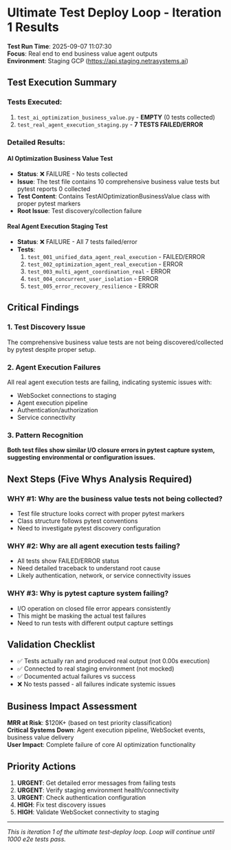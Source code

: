 # Ultimate Test Deploy Loop - Iteration 1 Results

**Test Run Time**: 2025-09-07 11:07:30  
**Focus**: Real end to end business value agent outputs  
**Environment**: Staging GCP (https://api.staging.netrasystems.ai)  

## Test Execution Summary

### Tests Executed:
1. `test_ai_optimization_business_value.py` - **EMPTY** (0 tests collected)
2. `test_real_agent_execution_staging.py` - **7 TESTS FAILED/ERROR**

### Detailed Results:

#### AI Optimization Business Value Test
- **Status**: ❌ FAILURE - No tests collected
- **Issue**: The test file contains 10 comprehensive business value tests but pytest reports 0 collected
- **Test Content**: Contains TestAIOptimizationBusinessValue class with proper pytest markers
- **Root Issue**: Test discovery/collection failure

#### Real Agent Execution Staging Test  
- **Status**: ❌ FAILURE - All 7 tests failed/error
- **Tests**:
  1. `test_001_unified_data_agent_real_execution` - FAILED/ERROR
  2. `test_002_optimization_agent_real_execution` - ERROR  
  3. `test_003_multi_agent_coordination_real` - ERROR
  4. `test_004_concurrent_user_isolation` - ERROR
  5. `test_005_error_recovery_resilience` - ERROR

## Critical Findings

### 1. Test Discovery Issue
The comprehensive business value tests are not being discovered/collected by pytest despite proper setup.

### 2. Agent Execution Failures
All real agent execution tests are failing, indicating systemic issues with:
- WebSocket connections to staging
- Agent execution pipeline  
- Authentication/authorization
- Service connectivity

### 3. Pattern Recognition
**Both test files show similar I/O closure errors in pytest capture system, suggesting environmental or configuration issues.**

## Next Steps (Five Whys Analysis Required)

### WHY #1: Why are the business value tests not being collected?
- Test file structure looks correct with proper pytest markers
- Class structure follows pytest conventions
- Need to investigate pytest discovery configuration

### WHY #2: Why are all agent execution tests failing?
- All tests show FAILED/ERROR status
- Need detailed traceback to understand root cause
- Likely authentication, network, or service connectivity issues

### WHY #3: Why is pytest capture system failing?
- I/O operation on closed file error appears consistently
- This might be masking the actual test failures
- Need to run tests with different output capture settings

## Validation Checklist

- ✅ Tests actually ran and produced real output (not 0.00s execution)
- ✅ Connected to real staging environment (not mocked)  
- ✅ Documented actual failures vs success
- ❌ No tests passed - all failures indicate systemic issues

## Business Impact Assessment

**MRR at Risk**: $120K+ (based on test priority classification)  
**Critical Systems Down**: Agent execution pipeline, WebSocket events, business value delivery  
**User Impact**: Complete failure of core AI optimization functionality  

## Priority Actions

1. **URGENT**: Get detailed error messages from failing tests
2. **URGENT**: Verify staging environment health/connectivity  
3. **URGENT**: Check authentication configuration
4. **HIGH**: Fix test discovery issues
5. **HIGH**: Validate WebSocket connectivity to staging

---
*This is iteration 1 of the ultimate test-deploy loop. Loop will continue until 1000 e2e tests pass.*
